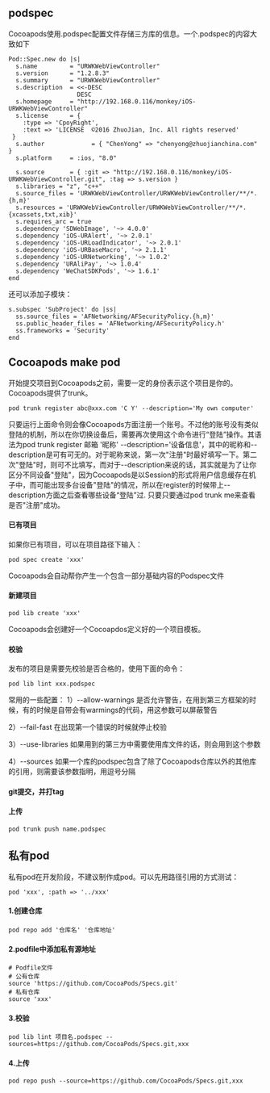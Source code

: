 
## podspec
Cocoapods使用.podspec配置文件存储三方库的信息。一个.podspec的内容大致如下

```
Pod::Spec.new do |s|
  s.name         = "URWKWebViewController"
  s.version      = "1.2.8.3"
  s.summary      = "URWKWebViewController"
  s.description  = <<-DESC
                   DESC
  s.homepage     = "http://192.168.0.116/monkey/iOS-URWKWebViewController"
  s.license      = {
    :type => 'CpoyRight',
    :text => 'LICENSE  ©2016 ZhuoJian, Inc. All rights reserved'
 }
  s.author             = { "ChenYong" => "chenyong@zhuojianchina.com" }
  s.platform     = :ios, "8.0"

  s.source       = { :git => "http://192.168.0.116/monkey/iOS-URWKWebViewController.git", :tag => s.version }
  s.libraries = "z", "c++"
  s.source_files = 'URWKWebViewController/URWKWebViewController/**/*.{h,m}'
  s.resources = 'URWKWebViewController/URWKWebViewController/**/*.{xcassets,txt,xib}'
  s.requires_arc = true
  s.dependency 'SDWebImage', '~> 4.0.0'
  s.dependency 'iOS-URAlert', '~> 2.0.1'
  s.dependency 'iOS-URLoadIndicator', '~> 2.0.1'
  s.dependency 'iOS-URBaseMacro', '~> 2.1.1'
  s.dependency 'iOS-URNetworking', '~> 1.0.2'
  s.dependency 'URAliPay', '~> 1.0.4'
  s.dependency 'WeChatSDKPods', '~> 1.6.1'
end
```

还可以添加子模块：

```
s.subspec 'SubProject' do |ss|  
  ss.source_files = 'AFNetworking/AFSecurityPolicy.{h,m}'
  ss.public_header_files = 'AFNetworking/AFSecurityPolicy.h'
  ss.frameworks = 'Security'
end  
```

## Cocoapods make pod
开始提交项目到Cocoapods之前，需要一定的身份表示这个项目是你的。Cocoapods提供了trunk。

```
pod trunk register abc@xxx.com 'C Y' --description='My own computer'  
```

只要运行上面命令则会像Cocoapods方面注册一个账号。不过他的账号没有类似登陆的机制，所以在你切换设备后，需要再次使用这个命令进行“登陆”操作。其语法为pod trunk register 邮箱 '昵称' --description='设备信息'，其中的昵称和--description是可有可无的。对于昵称来说，第一次"注册"时最好填写一下。第二次"登陆"时，则可不比填写，而对于--description来说的话，其实就是为了让你区分不同设备"登陆"，因为Cocoapods是以Session的形式将用户信息缓存在机子中，而可能出现多台设备"登陆"的情况，所以在register的时候带上--description方面之后查看哪些设备“登陆”过. 只要只要通过pod trunk me来查看是否"注册"成功。 

#### 已有项目
如果你已有项目，可以在项目路径下输入：

```
pod spec create 'xxx'  
```

Cocoapods会自动帮你产生一个包含一部分基础内容的Podspec文件


#### 新建项目

```
pod lib create 'xxx'
```

Cocoapods会创建好一个Cocoapdos定义好的一个项目模板。


#### 校验

发布的项目是需要先校验是否合格的，使用下面的命令：

```
pod lib lint xxx.podspec 
```

常用的一些配置：
1）--allow-warnings
是否允许警告，在用到第三方框架的时候，有的时候是自带会有warmings的代码，用这参数可以屏蔽警告

2）--fail-fast
在出现第一个错误的时候就停止校验

3）--use-libraries 
如果用到的第三方中需要使用库文件的话，则会用到这个参数

4）--sources
如果一个库的podspec包含了除了Cocoapods仓库以外的其他库的引用，则需要该参数指明，用逗号分隔

#### git提交，并打tag

#### 上传

```
pod trunk push name.podspec
```


## 私有pod

私有pod在开发阶段，不建议制作成pod。可以先用路径引用的方式测试：

```
pod 'xxx', :path => '../xxx'  
```

#### 1.创建仓库

```
pod repo add '仓库名' '仓库地址'  
```

#### 2.podfile中添加私有源地址

```
# Podfile文件
# 公有仓库
source 'https://github.com/CocoaPods/Specs.git'  
# 私有仓库
source 'xxx'
```

#### 3.校验

```
pod lib lint 项目名.podspec --sources=https://github.com/CocoaPods/Specs.git,xxx
```

#### 4.上传

```
pod repo push --source=https://github.com/CocoaPods/Specs.git,xxx
```

 








